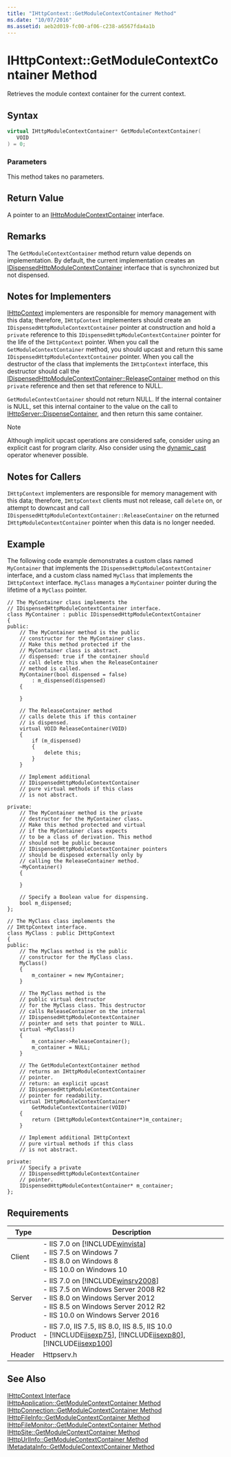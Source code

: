 ```yaml
---
title: "IHttpContext::GetModuleContextContainer Method"
ms.date: "10/07/2016"
ms.assetid: aeb2d019-fc00-af06-c238-a6567fda4a1b
---
```

# IHttpContext::GetModuleContextContainer Method
Retrieves the module context container for the current context.  
  
## Syntax  
  
```cpp  
virtual IHttpModuleContextContainer* GetModuleContextContainer(  
   VOID  
) = 0;  
```  
  
### Parameters  
 This method takes no parameters.  
  
## Return Value  
 A pointer to an [IHttpModuleContextContainer](../../web-development-reference/native-code-api-reference/ihttpmodulecontextcontainer-interface.md) interface.  
  
## Remarks  
 The `GetModuleContextContainer` method return value depends on implementation. By default, the current implementation creates an [IDispensedHttpModuleContextContainer](../../web-development-reference/native-code-api-reference/idispensedhttpmodulecontextcontainer-interface.md) interface that is synchronized but not dispensed.  
  
## Notes for Implementers  
 [IHttpContext](../../web-development-reference/native-code-api-reference/ihttpcontext-interface.md) implementers are responsible for memory management with this data; therefore, `IHttpContext` implementers should create an `IDispensedHttpModuleContextContainer` pointer at construction and hold a `private` reference to this `IDispensedHttpModuleContextContainer` pointer for the life of the `IHttpContext` pointer. When you call the `GetModuleContextContainer` method, you should upcast and return this same `IDispensedHttpModuleContextContainer` pointer. When you call the destructor of the class that implements the `IHttpContext` interface, this destructor should call the [IDispensedHttpModuleContextContainer::ReleaseContainer](../../web-development-reference/native-code-api-reference/idispensedhttpmodulecontextcontainer-releasecontainer-method.md) method on this `private` reference and then set that reference to NULL.  
  
 `GetModuleContextContainer` should not return NULL. If the internal container is NULL, set this internal container to the value on the call to [IHttpServer::DispenseContainer](../../web-development-reference/native-code-api-reference/ihttpserver-dispensecontainer-method.md), and then return this same container.  
  
> [!NOTE]
>  Although implicit upcast operations are considered safe, consider using an explicit cast for program clarity. Also consider using the [dynamic_cast](https://go.microsoft.com/fwlink/?LinkId=57556) operator whenever possible.  
  
## Notes for Callers  
 `IHttpContext` implementers are responsible for memory management with this data; therefore, `IHttpContext` clients must not release, call `delete` on, or attempt to downcast and call `IDispensedHttpModuleContextContainer::ReleaseContainer` on the returned `IHttpModuleContextContainer` pointer when this data is no longer needed.  
  
## Example  
 The following code example demonstrates a custom class named `MyContainer` that implements the `IDispensedHttpModuleContextContainer` interface, and a custom class named `MyClass` that implements the `IHttpContext` interface. `MyClass` manages a `MyContainer` pointer during the lifetime of a `MyClass` pointer.  
  
```  
// The MyContainer class implements the   
// IDispensedHttpModuleContextContainer interface.  
class MyContainer : public IDispensedHttpModuleContextContainer  
{  
public:  
    // The MyContainer method is the public  
    // constructor for the MyContainer class.  
    // Make this method protected if the   
    // MyContainer class is abstract.  
    // dispensed: true if the container should  
    // call delete this when the ReleaseContainer  
    // method is called.  
    MyContainer(bool dispensed = false)   
        : m_dispensed(dispensed)  
    {  
  
    }  
  
    // The ReleaseContainer method   
    // calls delete this if this container  
    // is dispensed.  
    virtual VOID ReleaseContainer(VOID)  
    {  
        if (m_dispensed)  
        {  
            delete this;  
        }  
    }  
  
    // Implement additional   
    // IDispensedHttpModuleContextContainer  
    // pure virtual methods if this class  
    // is not abstract.  
  
private:  
    // The MyContainer method is the private  
    // destructor for the MyContainer class.  
    // Make this method protected and virtual   
    // if the MyContainer class expects   
    // to be a class of derivation. This method   
    // should not be public because   
    // IDispensedHttpModuleContextContainer pointers  
    // should be disposed externally only by   
    // calling the ReleaseContainer method.  
    ~MyContainer()  
    {  
  
    }  
  
    // Specify a Boolean value for dispensing.  
    bool m_dispensed;  
};  
  
// The MyClass class implements the  
// IHttpContext interface.  
class MyClass : public IHttpContext  
{  
public:  
    // The MyClass method is the public  
    // constructor for the MyClass class.  
    MyClass()  
    {  
        m_container = new MyContainer;  
    }  
  
    // The MyClass method is the   
    // public virtual destructor   
    // for the MyClass class. This destructor  
    // calls ReleaseContainer on the internal  
    // IDispensedHttpModuleContextContainer  
    // pointer and sets that pointer to NULL.  
    virtual ~MyClass()  
    {  
        m_container->ReleaseContainer();  
        m_container = NULL;  
    }  
  
    // The GetModuleContextContainer method  
    // returns an IHttpModuleContextContainer  
    // pointer.  
    // return: an explicit upcast   
    // IDispensedHttpModuleContextContainer  
    // pointer for readability.  
    virtual IHttpModuleContextContainer*   
        GetModuleContextContainer(VOID)  
    {  
        return (IHttpModuleContextContainer*)m_container;  
    }  
  
    // Implement additional IHttpContext  
    // pure virtual methods if this class  
    // is not abstract.  
  
private:  
    // Specify a private  
    // IDispensedHttpModuleContextContainer  
    // pointer.  
    IDispensedHttpModuleContextContainer* m_container;  
};  
```  
  
## Requirements  
  
|Type|Description|  
|----------|-----------------|  
|Client|-   IIS 7.0 on [!INCLUDE[winvista](../../wmi-provider/includes/winvista-md.md)]<br />-   IIS 7.5 on Windows 7<br />-   IIS 8.0 on Windows 8<br />-   IIS 10.0 on Windows 10|  
|Server|-   IIS 7.0 on [!INCLUDE[winsrv2008](../../wmi-provider/includes/winsrv2008-md.md)]<br />-   IIS 7.5 on Windows Server 2008 R2<br />-   IIS 8.0 on Windows Server 2012<br />-   IIS 8.5 on Windows Server 2012 R2<br />-   IIS 10.0 on Windows Server 2016|  
|Product|-   IIS 7.0, IIS 7.5, IIS 8.0, IIS 8.5, IIS 10.0<br />-   [!INCLUDE[iisexp75](../../web-development-reference/native-code-api-reference/includes/iisexp75-md.md)], [!INCLUDE[iisexp80](../../web-development-reference/native-code-api-reference/includes/iisexp80-md.md)], [!INCLUDE[iisexp100](../../web-development-reference/native-code-api-reference/includes/iisexp100-md.md)]|  
|Header|Httpserv.h|  
  
## See Also  
 [IHttpContext Interface](../../web-development-reference/native-code-api-reference/ihttpcontext-interface.md)   
 [IHttpApplication::GetModuleContextContainer Method](../../web-development-reference/native-code-api-reference/ihttpapplication-getmodulecontextcontainer-method.md)   
 [IHttpConnection::GetModuleContextContainer Method](../../web-development-reference/native-code-api-reference/ihttpconnection-getmodulecontextcontainer-method.md)   
 [IHttpFileInfo::GetModuleContextContainer Method](../../web-development-reference/native-code-api-reference/ihttpfileinfo-getmodulecontextcontainer-method.md)   
 [IHttpFileMonitor::GetModuleContextContainer Method](../../web-development-reference/native-code-api-reference/ihttpfilemonitor-getmodulecontextcontainer-method.md)   
 [IHttpSite::GetModuleContextContainer Method](../../web-development-reference/native-code-api-reference/ihttpsite-getmodulecontextcontainer-method.md)   
 [IHttpUrlInfo::GetModuleContextContainer Method](../../web-development-reference/native-code-api-reference/ihttpurlinfo-getmodulecontextcontainer-method.md)   
 [IMetadataInfo::GetModuleContextContainer Method](../../web-development-reference/native-code-api-reference/imetadatainfo-getmodulecontextcontainer-method.md)
